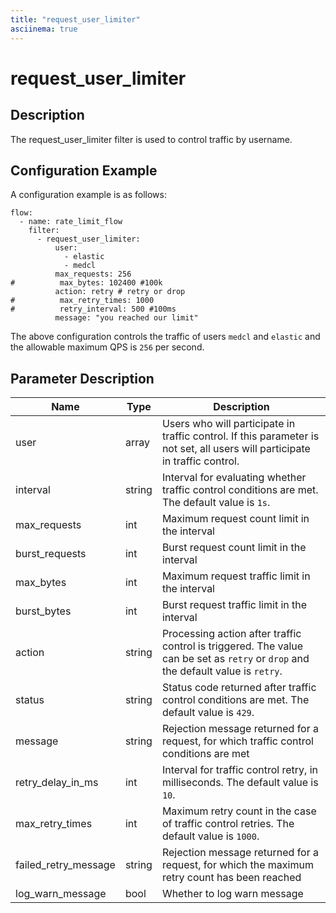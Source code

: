 ```yaml
---
title: "request_user_limiter"
asciinema: true
---
```


# request_user_limiter

## Description

The request_user_limiter filter is used to control traffic by username.

## Configuration Example

A configuration example is as follows:

```
flow:
  - name: rate_limit_flow
    filter:
      - request_user_limiter:
          user:
            - elastic
            - medcl
          max_requests: 256
#          max_bytes: 102400 #100k
          action: retry # retry or drop
#          max_retry_times: 1000
#          retry_interval: 500 #100ms
          message: "you reached our limit"
```

The above configuration controls the traffic of users `medcl` and `elastic` and the allowable maximum QPS is `256` per second.

## Parameter Description

| Name                 | Type   | Description                                                                                                                       |
| -------------------- | ------ | --------------------------------------------------------------------------------------------------------------------------------- |
| user                 | array  | Users who will participate in traffic control. If this parameter is not set, all users will participate in traffic control.       |
| interval             | string | Interval for evaluating whether traffic control conditions are met. The default value is `1s`.                                    |
| max_requests         | int    | Maximum request count limit in the interval                                                                                       |
| burst_requests       | int    | Burst request count limit in the interval                                                                                         |
| max_bytes            | int    | Maximum request traffic limit in the interval                                                                                     |
| burst_bytes          | int    | Burst request traffic limit in the interval                                                                                       |
| action               | string | Processing action after traffic control is triggered. The value can be set as `retry` or `drop` and the default value is `retry`. |
| status               | string | Status code returned after traffic control conditions are met. The default value is `429`.                                        |
| message              | string | Rejection message returned for a request, for which traffic control conditions are met                                            |
| retry_delay_in_ms    | int    | Interval for traffic control retry, in milliseconds. The default value is `10`.                                                   |
| max_retry_times      | int    | Maximum retry count in the case of traffic control retries. The default value is `1000`.                                          |
| failed_retry_message | string | Rejection message returned for a request, for which the maximum retry count has been reached                                      |
| log_warn_message     | bool   | Whether to log warn message                                                                                                       |
